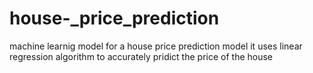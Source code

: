 # house-_price_prediction
machine learnig model for a house price prediction model it uses linear regression algorithm to accurately pridict the price of the house 

